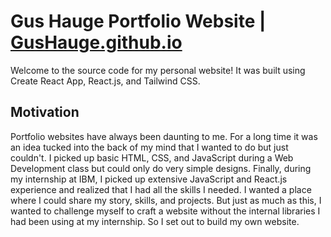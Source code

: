 # Gus Hauge Portfolio Website | <a href="https://gushauge.github.io">GusHauge.github.io</a>

Welcome to the source code for my personal website! It was built using Create React App, React.js, and Tailwind CSS.

## Motivation
Portfolio websites have always been daunting to me. For a long time it was an idea tucked into the back of my mind that
I wanted to do but just couldn't. I picked up basic HTML, CSS, and JavaScript during a Web Development class but could only
do very simple designs. Finally, during my internship at IBM, I picked up extensive JavaScript and React.js experience and
realized that I had all the skills I needed. I wanted a place where I could share my story, skills, and projects. But just as
much as this, I wanted to challenge myself to craft a website without the internal libraries I had been using at my internship.
So I set out to build my own website.
